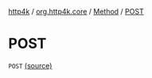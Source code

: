 [http4k](../../index.md) / [org.http4k.core](../index.md) / [Method](index.md) / [POST](./-p-o-s-t.md)

# POST

`POST` [(source)](https://github.com/http4k/http4k/blob/master/http4k-core/src/main/kotlin/org/http4k/core/http.kt#L154)